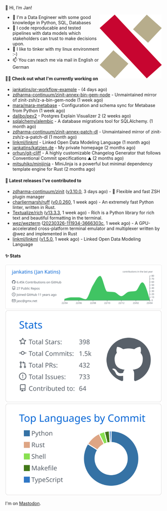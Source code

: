 👋 Hi, I’m Jan!

<img align="right" src="https://raw.githubusercontent.com/kreuzwerkerbot/kreuzwerkerbot/master/assets/xw.png" width="200">

- 🌱 I'm a Data Engineer with some good knowledge in Python, SQL, Databases
- 💪 I code reproducable and tested pipelines with data models which stakeholders can trust to make decisions upon.
- 💞️ I like to tinker with my linux environment :-)
- 📫 You can reach me via mail in English or German

#### 👩‍💻 Check out what I'm currently working on

- [jankatins/pr-workflow-example](https://github.com/jankatins/pr-workflow-example) -  (4 days ago)
- [zdharma-continuum/zinit-annex-bin-gem-node](https://github.com/zdharma-continuum/zinit-annex-bin-gem-node) - Unmaintained mirror of zinit-zsh/z-a-bin-gem-node (1 week ago)
- [mara/mara-metabase](https://github.com/mara/mara-metabase) - Configuration and schema sync for Metabase from Python (1 week ago)
- [dalibo/pev2](https://github.com/dalibo/pev2) - Postgres Explain Visualizer 2 (2 weeks ago)
- [sqlalchemy/alembic](https://github.com/sqlalchemy/alembic) - A database migrations tool for SQLAlchemy. (1 month ago)
- [zdharma-continuum/zinit-annex-patch-dl](https://github.com/zdharma-continuum/zinit-annex-patch-dl) - Unmaintained mirror of zinit-zsh/z-a-patch-dl (1 month ago)
- [linkml/linkml](https://github.com/linkml/linkml) - Linked Open Data Modeling Language (1 month ago)
- [jankatins/katzien.de](https://github.com/jankatins/katzien.de) - My private homepage (2 months ago)
- [orhun/git-cliff](https://github.com/orhun/git-cliff) - A highly customizable Changelog Generator that follows Conventional Commit specifications ⛰️  (2 months ago)
- [mitsuhiko/minijinja](https://github.com/mitsuhiko/minijinja) - MiniJinja is a powerful but minimal dependency template engine for Rust (2 months ago)

#### 🔭 Latest releases I've contributed to

- [zdharma-continuum/zinit](https://github.com/zdharma-continuum/zinit) ([v3.10.0](https://github.com/zdharma-continuum/zinit/releases/tag/v3.10.0), 3 days ago) - 🌻 Flexible and fast ZSH plugin manager
- [charliermarsh/ruff](https://github.com/charliermarsh/ruff) ([v0.0.260](https://github.com/charliermarsh/ruff/releases/tag/v0.0.260), 1 week ago) - An extremely fast Python linter, written in Rust.
- [Textualize/rich](https://github.com/Textualize/rich) ([v13.3.3](https://github.com/Textualize/rich/releases/tag/v13.3.3), 1 week ago) - Rich is a Python library for rich text and beautiful formatting in the terminal.
- [wez/wezterm](https://github.com/wez/wezterm) ([20230326-111934-3666303c](https://github.com/wez/wezterm/releases/tag/20230326-111934-3666303c), 1 week ago) - A GPU-accelerated cross-platform terminal emulator and multiplexer written by @wez and implemented in Rust
- [linkml/linkml](https://github.com/linkml/linkml) ([v1.5.0](https://github.com/linkml/linkml/releases/tag/v1.5.0), 1 week ago) - Linked Open Data Modeling Language


#### ✨ Stats

  [![](https://raw.githubusercontent.com/jankatins/jankatins/master/profile-summary-card-output/github/0-profile-details.svg)](https://github.com/vn7n24fzkq/github-profile-summary-cards)
  [![](https://raw.githubusercontent.com/jankatins/jankatins/master/profile-summary-card-output/github/3-stats.svg)](https://github.com/vn7n24fzkq/github-profile-summary-cards)
  [![](https://raw.githubusercontent.com/jankatins/jankatins/master/profile-summary-card-output/github/2-most-commit-language.svg)](https://github.com/vn7n24fzkq/github-profile-summary-cards)

I'm on <a rel="me" href="https://fosstodon.org/@jankatins">Mastodon</a>.
